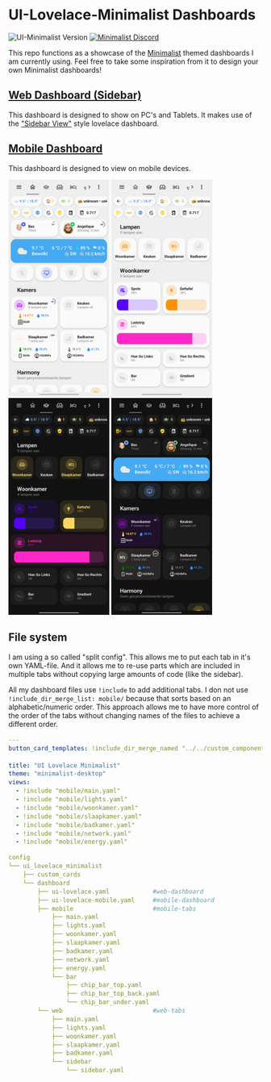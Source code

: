 # UI-Lovelace-Minimalist Dashboards

![UI-Minimalist Version](https://img.shields.io/github/v/release/UI-Lovelace-Minimalist/UI)
[![Minimalist Discord](https://badgen.net/discord/online-members/TPXg9b7GfR)](https://discord.gg/TPXg9b7GfR)

This repo functions as a showcase of the [Minimalist](https://github.com/UI-Lovelace-Minimalist/UI) themed dashboards I am currently using. Feel free to take some inspiration from it to design your own Minimalist dashboards!

## [Web Dashboard (Sidebar)](https://github.com/basbruss/Minimalist-Dashboards/tree/main/dashboard/web)

This dashboard is designed to show on PC's and Tablets. It makes use of the ["Sidebar View"](https://www.home-assistant.io/lovelace/sidebar/) style lovelace dashboard.

## [Mobile Dashboard](https://github.com/basbruss/Minimalist-Dashboards/tree/main/dashboard/mobile)

This dashboard is designed to view on mobile devices.

<img src="https://raw.githubusercontent.com/basbruss/Minimalist-Dashboards/main/git_assets/mobile/light_main.png" width="200"> <img src="https://raw.githubusercontent.com/basbruss/Minimalist-Dashboards/main/git_assets/mobile/light_lights.png" width="200"> <img src="https://raw.githubusercontent.com/basbruss/Minimalist-Dashboards/main/git_assets/mobile/dark_main.png" width="200"> <img src="https://raw.githubusercontent.com/basbruss/Minimalist-Dashboards/main/git_assets/mobile/dark_lights.png" width="200">

## File system

I am using a so called "split config". This allows me to put each tab in it's own YAML-file. And it allows me to re-use parts which are included in multiple tabs without copying large amounts of code (like the sidebar).

All my dashboard files use `!include` to add additional tabs. I don not use `!include_dir_merge_list: mobile/` because that sorts based on an alphabetic/numeric order. This approach allows me to have more control of the order of the tabs without changing names of the files to achieve a different order.
```yaml
---
button_card_templates: !include_dir_merge_named "../../custom_components/ui_lovelace_minimalist/__ui_minimalist__/ulm_templates/"

title: "UI Lovelace Minimalist"
theme: "minimalist-desktop"
views:
  - !include "mobile/main.yaml"
  - !include "mobile/lights.yaml"
  - !include "mobile/woonkamer.yaml"
  - !include "mobile/slaapkamer.yaml"
  - !include "mobile/badkamer.yaml"
  - !include "mobile/network.yaml"
  - !include "mobile/energy.yaml"
```

```yaml
config
└── ui_lovelace_minimalist
    ├── custom_cards
    └── dashboard
        ├── ui-lovelace.yaml            #web-dashboard
        ├── ui-lovelace-mobile.yaml     #mobile-dashboard
        ├── mobile                      #mobile-tabs
            ├── main.yaml
            ├── lights.yaml
            ├── woonkamer.yaml
            ├── slaapkamer.yaml
            ├── badkamer.yaml
            ├── network.yaml
            ├── energy.yaml
            └── bar
                ├── chip_bar_top.yaml
                ├── chip_bar_top_back.yaml
                └── chip_bar_under.yaml
        └── web                         #web-tabs
            ├── main.yaml
            ├── lights.yaml
            ├── woonkamer.yaml
            ├── slaapkamer.yaml
            ├── badkamer.yaml
            └── sidebar
                └── sidebar.yaml
```
